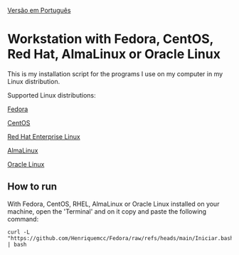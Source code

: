 [Versão em Português](README.md)

# Workstation with Fedora, CentOS, Red Hat, AlmaLinux or Oracle Linux

This is my installation script for the programs I use on my computer in my Linux distribution.

Supported Linux distributions:

[Fedora](https://fedoraproject.org/)

[CentOS](https://www.centos.org/)

[Red Hat Enterprise Linux](https://www.redhat.com/en/technologies/linux-platforms/enterprise-linux)

[AlmaLinux](https://almalinux.org/)

[Oracle Linux](https://www.oracle.com/linux/)

## How to run

With Fedora, CentOS, RHEL, AlmaLinux or Oracle Linux installed on your machine, open the 'Terminal' and on it copy and paste the following command:

```
curl -L "https://github.com/Henriquemcc/Fedora/raw/refs/heads/main/Iniciar.bash" | bash
```
